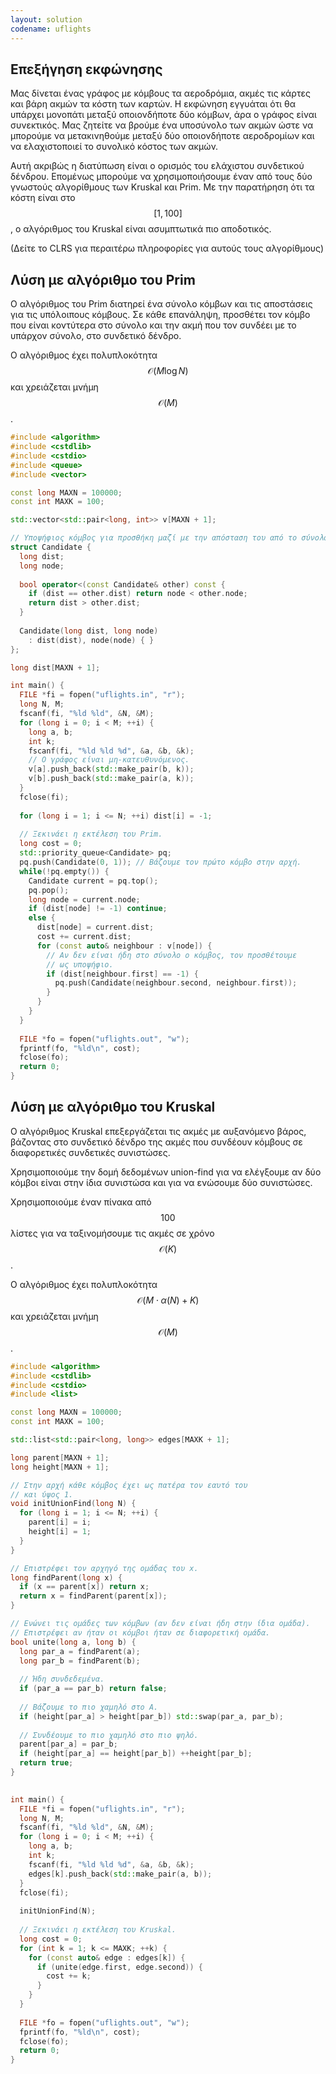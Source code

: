 ```yaml
---
layout: solution
codename: uflights
---
```

## Επεξήγηση εκφώνησης
Μας δίνεται ένας γράφος με κόμβους τα αεροδρόμια, ακμές τις κάρτες και βάρη ακμών τα κόστη των καρτών. Η εκφώνηση εγγυάται ότι θα υπάρχει μονοπάτι μεταξύ οποιονδήποτε δύο κόμβων, άρα ο γράφος είναι συνεκτικός. Μας ζητείτε να βρούμε ένα υποσύνολο των ακμών ώστε να μπορούμε να μετακινηθούμε μεταξύ δύο οποιονδήποτε αεροδρομίων και να ελαχιστοποιεί το συνολικό κόστος των ακμών. 

Αυτή ακριβώς η διατύπωση είναι o ορισμός του ελάχιστου συνδετικού δένδρου. Επομένως μπορούμε να χρησιμοποιήσουμε έναν από τους δύο γνωστούς αλγορίθμους των Kruskal και Prim. Με την παρατήρηση ότι τα κόστη είναι στο $$[1, 100]$$, ο αλγόριθμος του Kruskal είναι ασυμπτωτικά πιο αποδοτικός.

(Δείτε το CLRS για περαιτέρω πληροφορίες για αυτούς τους αλγορίθμους)


## Λύση με αλγόριθμο του Prim
Ο αλγόριθμος του Prim διατηρεί ένα σύνολο κόμβων και τις αποστάσεις για τις υπόλοιπους κόμβους. Σε κάθε επανάληψη, προσθέτει τον κόμβο που είναι κοντύτερα στο σύνολο και την ακμή που τον συνδέει με το υπάρχον σύνολο, στο συνδετικό δένδρο.

Ο αλγόριθμος έχει πολυπλοκότητα $$\mathcal{O}(M \log N)$$ και χρειάζεται μνήμη $$\mathcal{O}(M)$$.

```c++
#include <algorithm>
#include <cstdlib>
#include <cstdio>
#include <queue>
#include <vector>

const long MAXN = 100000;
const int MAXK = 100;

std::vector<std::pair<long, int>> v[MAXN + 1];

// Υποψήφιος κόμβος για προσθήκη μαζί με την απόσταση του από το σύνολο.
struct Candidate {
  long dist;
  long node;
  
  bool operator<(const Candidate& other) const {
    if (dist == other.dist) return node < other.node;
    return dist > other.dist;
  }
  
  Candidate(long dist, long node) 
    : dist(dist), node(node) { }
};

long dist[MAXN + 1];

int main() {
  FILE *fi = fopen("uflights.in", "r");
  long N, M;
  fscanf(fi, "%ld %ld", &N, &M);
  for (long i = 0; i < M; ++i) {
    long a, b;
    int k;
    fscanf(fi, "%ld %ld %d", &a, &b, &k);
    // Ο γράφος είναι μη-κατευθυνόμενος.
    v[a].push_back(std::make_pair(b, k));
    v[b].push_back(std::make_pair(a, k));
  }
  fclose(fi);
  
  for (long i = 1; i <= N; ++i) dist[i] = -1;
  
  // Ξεκινάει η εκτέλεση του Prim.
  long cost = 0;
  std::priority_queue<Candidate> pq;
  pq.push(Candidate(0, 1)); // Βάζουμε τον πρώτο κόμβο στην αρχή.
  while(!pq.empty()) {
    Candidate current = pq.top();
    pq.pop();
    long node = current.node;
    if (dist[node] != -1) continue;
    else {
      dist[node] = current.dist;
      cost += current.dist;
      for (const auto& neighbour : v[node]) {
        // Αν δεν είναι ήδη στο σύνολο ο κόμβος, τον προσθέτουμε
        // ως υποψήφιο.
        if (dist[neighbour.first] == -1) {
          pq.push(Candidate(neighbour.second, neighbour.first));
        }
      }
    }
  }
  
  FILE *fo = fopen("uflights.out", "w");
  fprintf(fo, "%ld\n", cost);
  fclose(fo);
  return 0;
}

```

## Λύση με αλγόριθμο του Kruskal
Ο αλγόριθμος Kruskal επεξεργάζεται τις ακμές με αυξανόμενο βάρος, βάζοντας στο συνδετικό δένδρο της ακμές που συνδέουν κόμβους σε διαφορετικές συνδετικές συνιστώσες. 

Χρησιμοποιούμε την δομή δεδομένων union-find για να ελέγξουμε αν δύο κόμβοι είναι στην ίδια συνιστώσα και για να ενώσουμε δύο συνιστώσες.

Χρησιμοποιούμε έναν πίνακα από $$100$$ λίστες για να ταξινομήσουμε τις ακμές σε χρόνο $$\mathcal{O}(K)$$.

Ο αλγόριθμος έχει πολυπλοκότητα $$\mathcal{O}(M\cdot \alpha(N) + K)$$ και χρειάζεται μνήμη $$\mathcal{O}(M)$$.

```c++
#include <algorithm>
#include <cstdlib>
#include <cstdio>
#include <list>

const long MAXN = 100000;
const int MAXK = 100;

std::list<std::pair<long, long>> edges[MAXK + 1];

long parent[MAXN + 1];
long height[MAXN + 1];

// Στην αρχή κάθε κόμβος έχει ως πατέρα τον εαυτό του
// και ύψος 1.
void initUnionFind(long N) {
  for (long i = 1; i <= N; ++i) {
    parent[i] = i;
    height[i] = 1;
  }
}

// Επιστρέφει τον αρχηγό της ομάδας του x.
long findParent(long x) {
  if (x == parent[x]) return x;
  return x = findParent(parent[x]);
}

// Ενώνει τις ομάδες των κόμβων (αν δεν είναι ήδη στην ίδια ομάδα).
// Επιστρέφει αν ήταν οι κόμβοι ήταν σε διαφορετική ομάδα.
bool unite(long a, long b) {
  long par_a = findParent(a);
  long par_b = findParent(b);
  
  // Ήδη συνδεδεμένα.
  if (par_a == par_b) return false;
  
  // Βάζουμε το πιο χαμηλό στο Α.
  if (height[par_a] > height[par_b]) std::swap(par_a, par_b);
  
  // Συνδέουμε το πιο χαμηλό στο πιο ψηλό.
  parent[par_a] = par_b;
  if (height[par_a] == height[par_b]) ++height[par_b];
  return true;
}
    

int main() {
  FILE *fi = fopen("uflights.in", "r");
  long N, M;
  fscanf(fi, "%ld %ld", &N, &M);
  for (long i = 0; i < M; ++i) {
    long a, b;
    int k;
    fscanf(fi, "%ld %ld %d", &a, &b, &k);
    edges[k].push_back(std::make_pair(a, b));
  }
  fclose(fi);
  
  initUnionFind(N);
  
  // Ξεκινάει η εκτέλεση του Kruskal.
  long cost = 0;
  for (int k = 1; k <= MAXK; ++k) {
    for (const auto& edge : edges[k]) {
      if (unite(edge.first, edge.second)) {
        cost += k;
      }
    }
  }
  
  FILE *fo = fopen("uflights.out", "w");
  fprintf(fo, "%ld\n", cost);
  fclose(fo);
  return 0;
}

```
